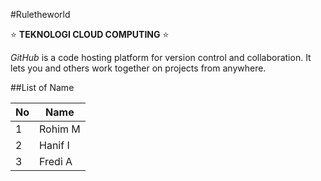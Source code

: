 #Ruletheworld

:star: **TEKNOLOGI CLOUD COMPUTING** :star:

*GitHub* is a code hosting platform for version control and collaboration. It lets you and others work together on projects from anywhere.


##List of Name

No | Name
-- | -------------
1 | Rohim M
2 | Hanif I
3 | Fredi A
